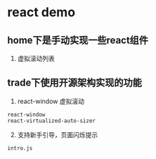 # react demo

##  home下是手动实现一些react组件
1. 虚拟滚动列表


## trade下使用开源架构实现的功能
1. react-window 虚拟滚动
```
react-window
react-virtualized-auto-sizer
```

2. 支持新手引导，页面闪烁提示
```
intro.js
```
